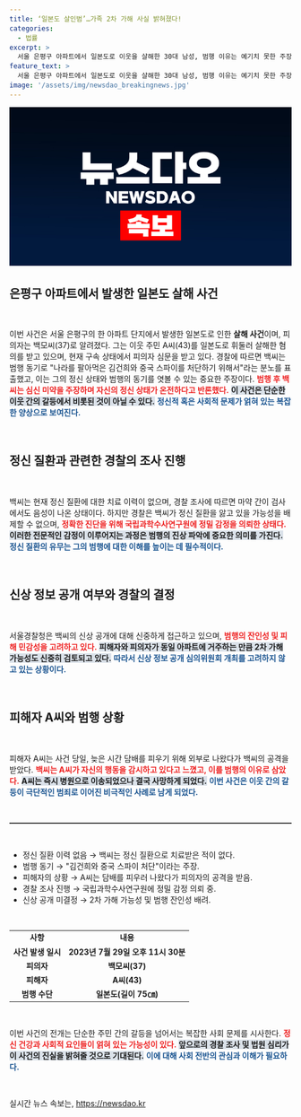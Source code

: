 ```yaml
---
title: ‘일본도 살인범’…가족 2차 가해 사실 밝혀졌다!
categories:
  - 법률
excerpt: >
  서울 은평구 아파트에서 일본도로 이웃을 살해한 30대 남성, 범행 이유는 예기치 못한 주장으로 충격! 경찰은 정신 질환 여부 조사 중, 구속영장 신청까지 진행. 이 사건의 전말과 범인의 진술이 궁금하다면 클릭하세요!
feature_text: >
  서울 은평구 아파트에서 일본도로 이웃을 살해한 30대 남성, 범행 이유는 예기치 못한 주장으로 충격! 경찰은 정신 질환 여부 조사 중, 구속영장 신청까지 진행. 이 사건의 전말과 범인의 진술이 궁금하다면 클릭하세요!
image: '/assets/img/newsdao_breakingnews.jpg'
---
```


<p><img src="/assets/img/newsdao_breakingnews.jpg" alt="pcversion 속보" /></p>

<h2 data-ke-size="size26">은평구 아파트에서 발생한 일본도 살해 사건</h2>

<p data-ke-size="size16">&nbsp;</p>

<p>이번 사건은 서울 은평구의 한 아파트 단지에서 발생한 일본도로 인한 <b>살해 사건</b>이며, 피의자는 백모씨(37)로 알려졌다. 그는 이웃 주민 A씨(43)를 일본도로 휘둘러 살해한 혐의를 받고 있으며, 현재 구속 상태에서 피의자 심문을 받고 있다. 경찰에 따르면 백씨는 범행 동기로 "나라를 팔아먹은 김건희와 중국 스파이를 처단하기 위해서"라는 분노를 표출했고, 이는 그의 정신 상태와 범행의 동기를 엿볼 수 있는 중요한 주장이다. <b><span style="color: #ee2323;">범행 후 백씨는 심신 미약을 주장하며 자신의 정신 상태가 온전하다고 반론했다.</span></b> <b><span style="background-color: #21538527;">이 사건은 단순한 이웃 간의 갈등에서 비롯된 것이 아닐 수 있다.</span></b> <b><span style="color: #1a5490;">정신적 혹은 사회적 문제가 얽혀 있는 복잡한 양상으로 보여진다.</span></b></p>

<p data-ke-size="size16">&nbsp;</p>

<h2 data-ke-size="size26">정신 질환과 관련한 경찰의 조사 진행</h2>

<p data-ke-size="size16">&nbsp;</p>

<p>백씨는 현재 정신 질환에 대한 치료 이력이 없으며, 경찰 조사에 따르면 마약 간이 검사에서도 음성이 나온 상태이다. 하지만 경찰은 백씨가 정신 질환을 앓고 있을 가능성을 배제할 수 없으며, <b><span style="color: #ee2323;">정확한 진단을 위해 국립과학수사연구원에 정밀 감정을 의뢰한 상태다.</span></b> <b><span style="background-color: #21538527;">이러한 전문적인 감정이 이루어지는 과정은 범행의 진상 파악에 중요한 의미를 가진다.</span></b> <b><span style="color: #1a5490;">정신 질환의 유무는 그의 범행에 대한 이해를 높이는 데 필수적이다.</span></b></p>

<p data-ke-size="size16">&nbsp;</p>

<h2 data-ke-size="size26">신상 정보 공개 여부와 경찰의 결정</h2>

<p data-ke-size="size16">&nbsp;</p>

<p>서울경찰청은 백씨의 신상 공개에 대해 신중하게 접근하고 있으며, <b><span style="color: #ee2323;">범행의 잔인성 및 피해 민감성을 고려하고 있다.</span></b> <b><span style="background-color: #21538527;">피해자와 피의자가 동일 아파트에 거주하는 만큼 2차 가해 가능성도 신중히 검토되고 있다.</span></b> <b><span style="color: #1a5490;">따라서 신상 정보 공개 심의위원회 개최를 고려하지 않고 있는 상황이다.</span></b></p>

<p data-ke-size="size16">&nbsp;</p>

<h2 data-ke-size="size26">피해자 A씨와 범행 상황</h2>

<p data-ke-size="size16">&nbsp;</p>

<p>피해자 A씨는 사건 당일, 늦은 시간 담배를 피우기 위해 외부로 나왔다가 백씨의 공격을 받았다. <b><span style="color: #ee2323;">백씨는 A씨가 자신의 행동을 감시하고 있다고 느꼈고, 이를 범행의 이유로 삼았다.</span></b> <b><span style="background-color: #21538527;">A씨는 즉시 병원으로 이송되었으나 결국 사망하게 되었다.</span></b> <b><span style="color: #1a5490;">이번 사건은 이웃 간의 갈등이 극단적인 범죄로 이어진 비극적인 사례로 남게 되었다.</span></b></p>

<p data-ke-size="size16">&nbsp;</p>

<hr style="height:2px; border:none; color:#333; background-color:#333;">

<p data-ke-size="size16">&nbsp;</p>

<ul>
    <li>정신 질환 이력 없음 → 백씨는 정신 질환으로 치료받은 적이 없다.</li>
    <li>범행 동기 → "김건희와 중국 스파이 처단"이라는 주장.</li>
    <li>피해자의 상황 → A씨는 담배를 피우러 나왔다가 피의자의 공격을 받음.</li>
    <li>경찰 조사 진행 → 국립과학수사연구원에 정밀 감정 의뢰 중.</li>
    <li>신상 공개 미결정 → 2차 가해 가능성 및 범행 잔인성 배려.</li>
</ul>

<p data-ke-size="size16">&nbsp;</p>

<table style="width:100%;">
    <tr>
        <td style="text-align: center; height: 17px;"><b>사항</b></td>
        <td style="text-align: center; height: 17px;"><b>내용</b></td>
    </tr>
    <tr>
        <td style="text-align: center; height: 17px;"><b>사건 발생 일시</b></td>
        <td style="text-align: center; height: 17px;"><b>2023년 7월 29일 오후 11시 30분</b></td>
    </tr>
    <tr>
        <td style="text-align: center; height: 17px;"><b>피의자</b></td>
        <td style="text-align: center; height: 17px;"><b>백모씨(37)</b></td>
    </tr>
    <tr>
        <td style="text-align: center; height: 17px;"><b>피해자</b></td>
        <td style="text-align: center; height: 17px;"><b>A씨(43)</b></td>
    </tr>
    <tr>
        <td style="text-align: center; height: 17px;"><b>범행 수단</b></td>
        <td style="text-align: center; height: 17px;"><b>일본도(길이 75㎝)</b></td>
    </tr>
</table>

<p data-ke-size="size16">&nbsp;</p>

<p>이번 사건의 전개는 단순한 주민 간의 갈등을 넘어서는 복잡한 사회 문제를 시사한다. <b><span style="color: #ee2323;">정신 건강과 사회적 요인들이 얽혀 있는 가능성이 있다.</span></b> <b><span style="background-color: #21538527;">앞으로의 경찰 조사 및 법원 심리가 이 사건의 진실을 밝혀줄 것으로 기대된다.</span></b> <b><span style="color: #1a5490;">이에 대해 사회 전반의 관심과 이해가 필요하다.</span></b> </p>

<p data-ke-size="size16">&nbsp;</p>
실시간 뉴스 속보는, <a href="https://newsdao.kr" rel="dofollow">https://newsdao.kr</a>



